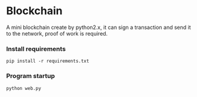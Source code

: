 # Blockchain
A mini blockchain create by python2.x, it can sign a transaction and send it to the network, proof of work is required.

### Install requirements
```
pip install -r requirements.txt
```

### Program startup
```python
python web.py
```
